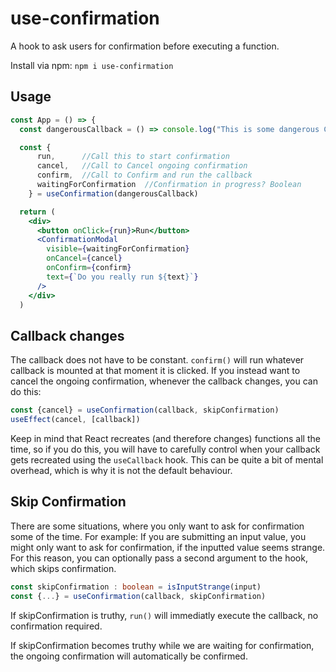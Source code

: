 # use-confirmation

A hook to ask users for confirmation before executing a function. 

Install via npm: `npm i use-confirmation`

## Usage

```jsx
const App = () => {
  const dangerousCallback = () => console.log("This is some dangerous Code");

  const { 
      run,      //Call this to start confirmation
      cancel,   //Call to Cancel ongoing confirmation
      confirm,  //Call to Confirm and run the callback
      waitingForConfirmation  //Confirmation in progress? Boolean
    } = useConfirmation(dangerousCallback)

  return (
    <div>
      <button onClick={run}>Run</button>
      <ConfirmationModal 
        visible={waitingForConfirmation}
        onCancel={cancel} 
        onConfirm={confirm} 
        text={`Do you really run ${text}`}
      />
    </div>
  )
```

## Callback changes
The callback does not have to be constant. `confirm()` will run whatever callback is mounted at that moment it is clicked. If you instead want to cancel the ongoing confirmation, whenever the callback changes, you can do this:

```ts
const {cancel} = useConfirmation(callback, skipConfirmation)
useEffect(cancel, [callback])
```

Keep in mind that React recreates (and therefore changes) functions all the time, so if you do this, you will have to carefully control when your callback gets recreated using the `useCallback` hook. This can be quite a bit of mental overhead, which is why it is not the default behaviour. 

## Skip Confirmation
There are some situations, where you only want to ask for confirmation some of the time. For example: If you are submitting an input value, you might only want to ask for confirmation, if the inputted value seems strange. For this reason, you can optionally pass a second argument to the hook, which skips confirmation.

```ts
const skipConfirmation : boolean = isInputStrange(input)
const {...} = useConfirmation(callback, skipConfirmation)
```

If skipConfirmation is truthy, `run()` will immediatly execute the callback, no confirmation required.

If skipConfirmation becomes truthy while we are waiting for confirmation, the ongoing confirmation will automatically be confirmed.